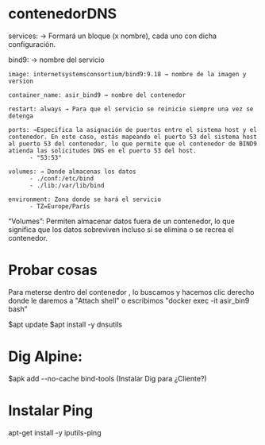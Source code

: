 # contenedorDNS

services: → Formará un bloque (x nombre), cada uno con dicha configuración.

  bind9: → nombre del servicio

    image: internetsystemsconsortium/bind9:9.18 → nombre de la imagen y version

    container_name: asir_bind9 → nombre del contenedor

    restart: always → Para que el servicio se reinicie siempre una vez se detenga

    ports: →Especifica la asignación de puertos entre el sistema host y el contenedor. En este caso, estás mapeando el puerto 53 del sistema host al puerto 53 del contenedor, lo que permite que el contenedor de BIND9 atienda las solicitudes DNS en el puerto 53 del host.
          - "53:53"

    volumes: → Donde almacenas los datos
          - ./conf:/etc/bind
          - ./lib:/var/lib/bind

    environment: Zona donde se hará el servicio
          - TZ=Europe/París

“Volumes”: Permiten almacenar datos fuera de un contenedor, lo que significa que los datos sobreviven incluso si se elimina o se recrea el contenedor.

# Probar cosas

Para meterse dentro del contenedor , lo buscamos y hacemos clic derecho donde le daremos a "Attach shell" o escribimos "docker exec -it asir_bin9 bash"

$apt update
$apt install -y dnsutils


# Dig Alpine:

$apk add --no-cache bind-tools (Instalar Dig para ¿Cliente?)

# Instalar Ping

apt-get install -y iputils-ping